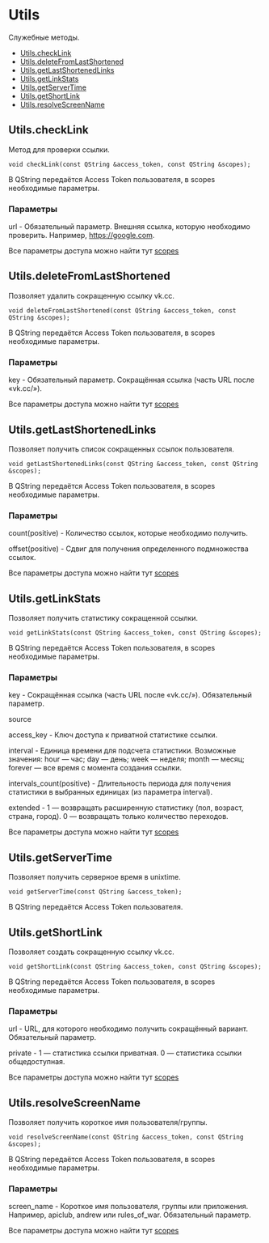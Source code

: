# Utils

Служебные методы.

- [Utils.checkLink](#Utils.checkLink)
- [Utils.deleteFromLastShortened](#Utils.deleteFromLastShortened)
- [Utils.getLastShortenedLinks](#Utils.getLastShortenedLinks)
- [Utils.getLinkStats](#Utils.getLinkStats)
- [Utils.getServerTime](#Utils.getServerTime)
- [Utils.getShortLink](#Utils.getShortLink)
- [Utils.resolveScreenName](#Utils.resolveScreenName)


## <a id="Utils.checkLink">Utils.checkLink</a>

Метод для проверки ссылки.

`void checkLink(const QString &access_token, const QString &scopes);`

В QString передаётся Access Token пользователя, в scopes необходимые параметры.

### Параметры 

url - Обязательный параметр. Внешняя ссылка, которую необходимо проверить. Например, https://google.com.

Все параметры доступа можно найти тут [scopes](https://dev.vk.com/ru/method/utils.checkLink)

## <a id="Utils.deleteFromLastShortened">Utils.deleteFromLastShortened</a>

Позволяет удалить сокращенную ссылку vk.cc.

`void deleteFromLastShortened(const QString &access_token, const QString &scopes);`

В QString передаётся Access Token пользователя, в scopes необходимые параметры.

### Параметры 

key - Обязательный параметр. Сокращённая ссылка (часть URL после «vk.cc/»).

Все параметры доступа можно найти тут [scopes](https://dev.vk.com/ru/method/utils.deleteFromLastShortened)

## <a id="Utils.getLastShortenedLinks">Utils.getLastShortenedLinks</a>

Позволяет получить список сокращенных ссылок пользователя.

`void getLastShortenedLinks(const QString &access_token, const QString &scopes);`

В QString передаётся Access Token пользователя, в scopes необходимые параметры.

### Параметры 

count(positive) - Количество ссылок, которые необходимо получить.

offset(positive) - Сдвиг для получения определенного подмножества ссылок.

Все параметры доступа можно найти тут [scopes](https://dev.vk.com/ru/method/utils.getLastShortenedLinks)

## <a id="Utils.getLinkStats">Utils.getLinkStats</a>

Позволяет получить статистику сокращенной ссылки.

`void getLinkStats(const QString &access_token, const QString &scopes);`

В QString передаётся Access Token пользователя, в scopes необходимые параметры.

### Параметры 

key - Сокращённая ссылка (часть URL после «vk.cc/»). Обязательный параметр.

source

access_key - Ключ доступа к приватной статистике ссылки.

interval - Единица времени для подсчета статистики. Возможные значения:
hour — час;
day — день;
week — неделя;
month — месяц;
forever — все время с момента создания ссылки.

intervals_count(positive) - Длительность периода для получения статистики в выбранных единицах (из параметра interval).

extended - 1 — возвращать расширенную статистику (пол, возраст, страна, город). 0 — возвращать только количество переходов.

Все параметры доступа можно найти тут [scopes](https://dev.vk.com/ru/method/utils.getLinkStats)

## <a id="Utils.getServerTime">Utils.getServerTime</a>

Позволяет получить серверное время в unixtime.

`void getServerTime(const QString &access_token);`

В QString передаётся Access Token пользователя.


## <a id="Utils.getShortLink">Utils.getShortLink</a>

Позволяет создать сокращенную ссылку vk.cc.

`void getShortLink(const QString &access_token, const QString &scopes);`

В QString передаётся Access Token пользователя, в scopes необходимые параметры.

### Параметры 

url - URL, для которого необходимо получить сокращённый вариант. Обязательный параметр.

private - 1 — статистика ссылки приватная. 0 — статистика ссылки общедоступная.

Все параметры доступа можно найти тут [scopes](https://dev.vk.com/ru/method/utils.getShortLink)

## <a id="Utils.resolveScreenName">Utils.resolveScreenName</a>

Позволяет получить короткое имя пользователя/группы.

`void resolveScreenName(const QString &access_token, const QString &scopes);`

В QString передаётся Access Token пользователя, в scopes необходимые параметры.

### Параметры 

screen_name - Короткое имя пользователя, группы или приложения. Например, apiclub, andrew или rules_of_war. Обязательный параметр.

Все параметры доступа можно найти тут [scopes](https://dev.vk.com/ru/method/utils.resolveScreenName)